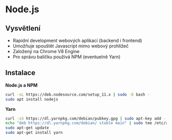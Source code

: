 # Node.js

## Vysvětlení

- Rapidní development webových aplikací (backend i frontend)
- Umožňuje spouštět Javascript mimo webový prohližeč
- Založený na Chrome V8 Engine
- Pro správu balíčku používá NPM (eventuelně Yarn)

## Instalace

**Node.js a NPM**

```bash
curl -sL https://deb.nodesource.com/setup_11.x | sudo -E bash -
sudo apt install nodejs
```

**Yarn**

```bash
curl -sS https://dl.yarnpkg.com/debian/pubkey.gpg | sudo apt-key add -
echo "deb https://dl.yarnpkg.com/debian/ stable main" | sudo tee /etc/apt/sources.list.d/yarn.list
sudo apt-get update
sudo apt-get install yarn
```
